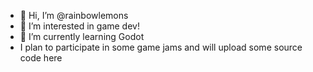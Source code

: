 - 👋 Hi, I’m @rainbowlemons
- 👀 I’m interested in game dev!
- 🌱 I’m currently learning Godot
- I plan to participate in some game jams and will upload some source code here

<!---
rainbowlemons/rainbowlemons is a ✨ special ✨ repository because its `README.md` (this file) appears on your GitHub profile.
You can click the Preview link to take a look at your changes.
--->

